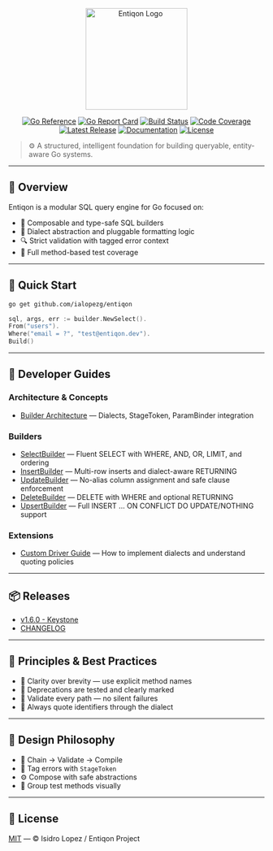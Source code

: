 <p align="center">
    <img src="https://raw.githubusercontent.com/ialopezg/entiqon/main/assets/entiqon_black.png" alt="Entiqon Logo" width="200"/>
</p>

<p align="center">
  <a href="https://pkg.go.dev/github.com/ialopezg/entiqon"><img src="https://pkg.go.dev/badge/github.com/ialopezg/entiqon.svg" alt="Go Reference" /></a>
  <a href="https://goreportcard.com/report/github.com/ialopezg/entiqon"><img src="https://goreportcard.com/badge/github.com/ialopezg/entiqon" alt="Go Report Card" /></a>
  <a href="https://github.com/ialopezg/entiqon/actions/workflows/ci.yml"><img src="https://github.com/ialopezg/entiqon/actions/workflows/ci.yml/badge.svg" alt="Build Status" /></a>
  <a href="https://codecov.io/gh/ialopezg/entiqon"><img src="https://codecov.io/gh/ialopezg/entiqon/branch/main/graph/badge.svg" alt="Code Coverage" /></a>
  <a href="https://github.com/ialopezg/entiqon/releases"><img src="https://img.shields.io/github/v/release/ialopezg/entiqon" alt="Latest Release" /></a>
  <a href="https://ialopezg.github.io/entiqon/"><img src="https://img.shields.io/badge/docs-online-blue?logo=github" alt="Documentation" /></a>
  <a href="https://github.com/ialopezg/entiqon/blob/main/LICENSE"><img src="https://img.shields.io/github/license/ialopezg/entiqon" alt="License" /></a>
</p>

> ⚙️ A structured, intelligent foundation for building queryable, entity-aware Go systems.

---

## 🌱 Overview

Entiqon is a modular SQL query engine for Go focused on:

* 🧱 Composable and type-safe SQL builders
* 🔄 Dialect abstraction and pluggable formatting logic
* 🔍 Strict validation with tagged error context
* 🧪 Full method-based test coverage

---

## 🚀 Quick Start

```bash
go get github.com/ialopezg/entiqon
```

```go
sql, args, err := builder.NewSelect().
From("users").
Where("email = ?", "test@entiqon.dev").
Build()
```

---

## 📘 Developer Guides

### Architecture & Concepts

- [Builder Architecture](./builder_guide_updates.md) — Dialects, StageToken, ParamBinder integration

### Builders

- [SelectBuilder](docs/dev/builder/select_builder.md) — Fluent SELECT with WHERE, AND, OR, LIMIT, and ordering
- [InsertBuilder](docs/dev/builder/insert_builder.md) — Multi-row inserts and dialect-aware RETURNING
- [UpdateBuilder](docs/dev/builder/update_builder.md) — No-alias column assignment and safe clause enforcement
- [DeleteBuilder](docs/dev/builder/delete_builder.md) — DELETE with WHERE and optional RETURNING
- [UpsertBuilder](docs/dev/builder/upsert_builder.md) — Full INSERT ... ON CONFLICT DO UPDATE/NOTHING support

### Extensions

- [Custom Driver Guide](docs/dev/core/driver/custom_driver_guide.md) — How to implement dialects and understand
  quoting policies

---

## 📦 Releases

- [v1.6.0 - Keystone](./releases/release-notes-v1.6.0.md)
- [CHANGELOG](./CHANGELOG.md)

---

## 📏 Principles & Best Practices

* 🧼 Clarity over brevity — use explicit method names
* 🚫 Deprecations are tested and clearly marked
* 🔐 Validate every path — no silent failures
* 🧩 Always quote identifiers through the dialect

---

## 🧩 Design Philosophy

* 📐 Chain → Validate → Compile
* 🧠 Tag errors with `StageToken`
* ⚙️ Compose with safe abstractions
* 📂 Group test methods visually

---

## 📄 License

[MIT](./LICENSE) — © Isidro Lopez / Entiqon Project
